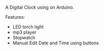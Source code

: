 A Digital Clock using on Arduino.

Features:
* LED torch light
* mp3 player
* Stopwatch
* Manual Edit Date and Time using buttons
